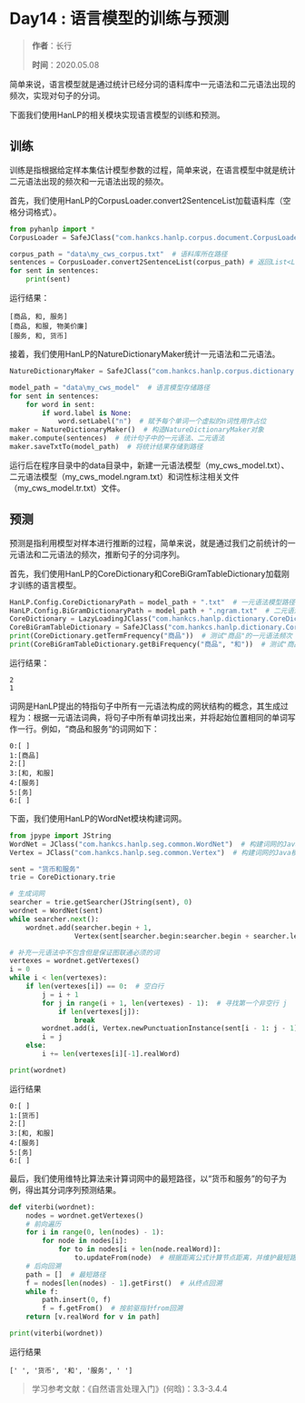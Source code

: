 # Day14 : 语言模型的训练与预测

> **作者**：长行
>
> **时间**：2020.05.08

简单来说，语言模型就是通过统计已经分词的语料库中一元语法和二元语法出现的频次，实现对句子的分词。

下面我们使用HanLP的相关模块实现语言模型的训练和预测。

## 训练

训练是指根据给定样本集估计模型参数的过程，简单来说，在语言模型中就是统计二元语法出现的频次和一元语法出现的频次。

首先，我们使用HanLP的CorpusLoader.convert2SentenceList加载语料库（空格分词格式）。

```python
from pyhanlp import *
CorpusLoader = SafeJClass("com.hankcs.hanlp.corpus.document.CorpusLoader")  # 语料库加载Java模块

corpus_path = "data\my_cws_corpus.txt"  # 语料库所在路径
sentences = CorpusLoader.convert2SentenceList(corpus_path) # 返回List<List<IWord>>类型
for sent in sentences:
    print(sent)
```

运行结果：
```
[商品, 和, 服务]
[商品, 和服, 物美价廉]
[服务, 和, 货币]
```

接着，我们使用HanLP的NatureDictionaryMaker统计一元语法和二元语法。

```python
NatureDictionaryMaker = SafeJClass("com.hankcs.hanlp.corpus.dictionary.NatureDictionaryMaker")  # 词典模型Java模块(统计一元、二元语法)

model_path = "data\my_cws_model"  # 语言模型存储路径
for sent in sentences:
    for word in sent:
        if word.label is None:
            word.setLabel("n")  # 赋予每个单词一个虚拟的n词性用作占位
maker = NatureDictionaryMaker()  # 构造NatureDictionaryMaker对象
maker.compute(sentences)  # 统计句子中的一元语法、二元语法
maker.saveTxtTo(model_path)  # 将统计结果存储到路径
```

运行后在程序目录中的data目录中，新建一元语法模型（my_cws_model.txt）、二元语法模型（my_cws_model.ngram.txt）和词性标注相关文件（my_cws_model.tr.txt）文件。

## 预测
预测是指利用模型对样本进行推断的过程，简单来说，就是通过我们之前统计的一元语法和二元语法的频次，推断句子的分词序列。

首先，我们使用HanLP的CoreDictionary和CoreBiGramTableDictionary加载刚才训练的语言模型。

```python
HanLP.Config.CoreDictionaryPath = model_path + ".txt"  # 一元语法模型路径
HanLP.Config.BiGramDictionaryPath = model_path + ".ngram.txt"  # 二元语法模型路径
CoreDictionary = LazyLoadingJClass("com.hankcs.hanlp.dictionary.CoreDictionary")  # 加载一元语法模型Java模块
CoreBiGramTableDictionary = SafeJClass("com.hankcs.hanlp.dictionary.CoreBiGramTableDictionary")  # 加载二元语法模型Java模块
print(CoreDictionary.getTermFrequency("商品"))  # 测试"商品"的一元语法频次
print(CoreBiGramTableDictionary.getBiFrequency("商品", "和"))  # 测试"商品 和"的二元语法频次
```

运行结果：

```
2
1
```

词网是HanLP提出的特指句子中所有一元语法构成的网状结构的概念，其生成过程为：根据一元语法词典，将句子中所有单词找出来，并将起始位置相同的单词写作一行。例如，“商品和服务“的词网如下：

```
0:[ ]
1:[商品]
2:[]
3:[和, 和服]
4:[服务]
5:[务]
6:[ ]
```

下面，我们使用HanLP的WordNet模块构建词网。
```python
from jpype import JString
WordNet = JClass("com.hankcs.hanlp.seg.common.WordNet")  # 构建词网的Java模块(词网模块)
Vertex = JClass("com.hankcs.hanlp.seg.common.Vertex")  # 构建词网的Java模块(词语存储对象)

sent = "货币和服务"
trie = CoreDictionary.trie

# 生成词网
searcher = trie.getSearcher(JString(sent), 0)
wordnet = WordNet(sent)
while searcher.next():
    wordnet.add(searcher.begin + 1,
                Vertex(sent[searcher.begin:searcher.begin + searcher.length], searcher.value, searcher.index))

# 补充一元语法中不包含但是保证图联通必须的词
vertexes = wordnet.getVertexes()
i = 0
while i < len(vertexes):
    if len(vertexes[i]) == 0:  # 空白行
        j = i + 1
        for j in range(i + 1, len(vertexes) - 1):  # 寻找第一个非空行 j
            if len(vertexes[j]):
                break
        wordnet.add(i, Vertex.newPunctuationInstance(sent[i - 1: j - 1]))  # 填充[i, j)之间的空白行
        i = j
    else:
        i += len(vertexes[i][-1].realWord)

print(wordnet)
```

运行结果

```
0:[ ]
1:[货币]
2:[]
3:[和, 和服]
4:[服务]
5:[务]
6:[ ]
```

最后，我们使用维特比算法来计算词网中的最短路径，以“货币和服务”的句子为例，得出其分词序列预测结果。

```python
def viterbi(wordnet):
    nodes = wordnet.getVertexes()
    # 前向遍历
    for i in range(0, len(nodes) - 1):
        for node in nodes[i]:
            for to in nodes[i + len(node.realWord)]:
                to.updateFrom(node)  # 根据距离公式计算节点距离，并维护最短路径上的前驱指针from
    # 后向回溯
    path = []  # 最短路径
    f = nodes[len(nodes) - 1].getFirst()  # 从终点回溯
    while f:
        path.insert(0, f)
        f = f.getFrom()  # 按前驱指针from回溯
    return [v.realWord for v in path]

print(viterbi(wordnet))
```

运行结果

```
[' ', '货币', '和', '服务', ' ']
```

>学习参考文献：《自然语言处理入门》(何晗)：3.3-3.4.4







